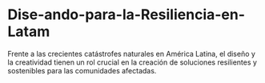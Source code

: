# Dise-ando-para-la-Resiliencia-en-Latam
Frente a las crecientes catástrofes naturales en América Latina, el diseño y la creatividad tienen un rol crucial en la creación de soluciones resilientes y sostenibles para las comunidades afectadas.

